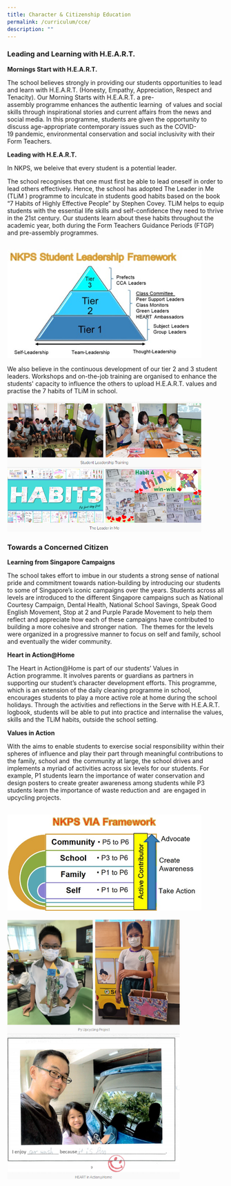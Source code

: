 ```yaml
---
title: Character & Citizenship Education
permalink: /curriculum/cce/
description: ""
---
```

### Leading and Learning with H.E.A.R.T.

**Mornings Start with H.E.A.R.T.**  

The school believes strongly in providing our students opportunities to lead and learn with H.E.A.R.T. (Honesty, Empathy, Appreciation, Respect and Tenacity). Our Morning Starts with H.E.A.R.T. a pre-assembly programme enhances the authentic learning  of values and social skills through inspirational stories and current affairs from the news and social media. In this programme, students are given the opportunity to discuss age-appropriate contemporary issues such as the COVID-19 pandemic, environmental conservation and social inclusivity with their Form Teachers.

**Leading with H.E.A.R.T.**

In NKPS, we beleive that every student is a potential leader.
<br>

The school recognises that one must first be able to lead oneself in order to lead others effectively. Hence, the school has adopted The Leader in Me (TLiM ) programme to inculcate in students good habits based on the book “7 Habits of Highly Effective People” by Stephen Covey. TLiM helps to equip students with the essential life skills and self-confidence they need to thrive in the 21st century. Our students learn about these habits throughout the academic year, both during the Form Teachers Guidance Periods (FTGP) and pre-assembly programmes.

<br>
<img src="/images/cce1.jpg" 
         style="width:450px"
	/>
<br>

We also believe in the continuous development of our tier 2 and 3 student leaders. Workshops and on-the-job training are organised to enhance the students' capacity to influence the others to upload H.E.A.R.T. values and practise the 7 habits of TLiM in school.
<br>
<br>
<img src="/images/cce3.png" 
         style="width:450px"
	/>
<br>

### Towards a Concerned Citizen

**Learning from Singapore Campaigns**

The school takes effort to imbue in our students a strong sense of national pride and commitment towards nation-building by introducing our students to some of Singapore’s iconic campaigns over the years. Students across all levels are introduced to the different Singapore campaigns such as National Courtesy Campaign, Dental Health, National School Savings, Speak Good English Movement, Stop at 2 and Purple Parade Movement to help them reflect and appreciate how each of these campaigns have contributed to building a more cohesive and stronger nation.  The themes for the levels were organized in a progressive manner to focus on self and family, school and eventually the wider community.
<br>

**Heart in Action@Home**

The Heart in Action@Home is part of our students’ Values in Action programme. It involves parents or guardians as partners in supporting our student’s character development efforts. This programme, which is an extension of the daily cleaning programme in school, encourages students to play a more active role at home during the school holidays. Through the activities and reflections in the Serve with H.E.A.R.T. logbook, students will be able to put into practice and internalise the values, skills and the TLiM habits, outside the school setting.
<br>

**Values in Action**

With the aims to enable students to exercise social responsibility within their spheres of influence and play their part through meaningful contributions to the family, school and  the community at large, the school drives and implements a myriad of activities across six levels for our students. For example, P1 students learn the importance of water conservation and design posters to create greater awareness among students while P3 students learn the importance of waste reduction and  are engaged in upcycling projects.

<br>
<img src="/images/cce2.jpg" 
         style="width:450px"
	/>
<br>
<br>
<img src="/images/cce4.png" 
         style="width:400px"
	/>
<br>